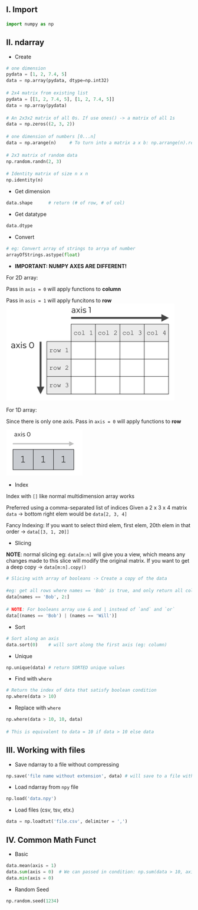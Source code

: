 ## **I. Import**
```python
import numpy as np
```

## **II. ndarray**
- Create
```python
# one dimension 
pydata = [1, 2, 7.4, 5]
data = np.array(pydata, dtype=np.int32) 

# 2x4 matrix from existing list
pydata = [[1, 2, 7.4, 5], [1, 2, 7.4, 5]]
data = np.array(pydata) 

# An 2x3x2 matrix of all 0s. If use ones() -> a matrix of all 1s
data = np.zeros((2, 3, 2)) 

# one dimension of numbers [0...n]
data = np.arange(n)     # To turn into a matrix a x b: np.arrange(n).reshape(a, b)

# 2x3 matrix of random data
np.random.randn(2, 3)

# Identity matrix of size n x n
np.identity(n)
```

- Get dimension
```python
data.shape      # return (# of row, # of col)
```

- Get datatype
```python
data.dtype
```

- Convert
```python
# eg: Convert array of strings to arrya of number
arrayOfStrings.astype(float)
```

- **IMPORTANT: NUMPY AXES ARE DIFFERENT!**

For 2D array:

Pass in `axis = 0` will apply functions to **column**

Pass in `asis = 1` will apply funcitons to **row**
![](numpy_axes.png)

For 1D array:

Since there is only one axis. Pass in `axis = 0` will apply functions to **row**

![](numpy_axes_1D_array.png)

- Index

Index with `[]` like normal multidimension array works 

Preferred using a comma-separated list of indices
Given a 2 x 3 x 4 matrix `data` -> bottom right elem would be `data[2, 3, 4]`

Fancy Indexing: If you want to select third elem, first elem, 20th elem in that order -> `data[[3, 1, 20]]`

- Slicing

**NOTE**: normal slicing eg: `data[m:n]` will give you a view, which means any changes made to this slice will modify the original matrix. If you want to get a deep copy -> `data[m:n].copy()`

```python
# Slicing with array of booleans -> Create a copy of the data

#eg: get all rows where names == 'Bob' is true, and only return all columns from the 3rd column
data[names == 'Bob', 2:]

# NOTE: For booleans array use & and | instead of `and` and `or`
data[(names == 'Bob') | (names == 'Will')]
```

- Sort
```python
# Sort along an axis
data.sort(0)    # will sort along the first axis (eg: column)
```

- Unique
```python
np.unique(data) # return SORTED unique values
```

- Find with `where`
```python
# Return the index of data that satisfy boolean condition
np.where(data > 10)
```

- Replace with `where`
```python
np.where(data > 10, 10, data)

# This is equivalent to data = 10 if data > 10 else data
```

## **III. Working with files**
- Save ndarray to a file without compressing
```python
np.save('file name without extension', data) # will save to a file with .npy extension
```

- Load ndarray from `npy` file
```python
np.load('data.npy')
```

- Load files (csv, tsv, etx.) 
```python
data = np.loadtxt('file.csv', delimiter = ',')
```

## **IV. Common Math Funct**
- Basic
```python
data.mean(axis = 1)
data.sum(axis = 0)  # We can passed in condition: np.sum(data > 10, axis = 0)
data.min(axis = 0)
```

- Random Seed
```python
np.random.seed(1234)
```

